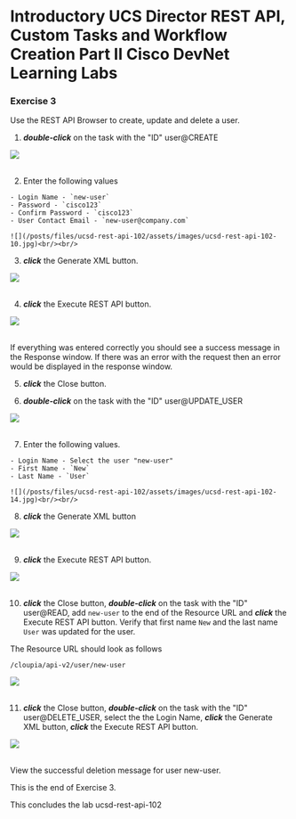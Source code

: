 # Introductory UCS Director REST API, Custom Tasks and Workflow Creation Part II Cisco DevNet Learning Labs

### Exercise 3
Use the REST API Browser to create, update and delete a user.

  1. <strong>*double-click*</strong> on the task with the "ID" user@CREATE

  ![](/posts/files/ucsd-rest-api-102/assets/images/ucsd-rest-api-102-09.jpg)<br/><br/>

  2. Enter the following values

    - Login Name - `new-user`
    - Password - `cisco123`
    - Confirm Password - `cisco123`
    - User Contact Email - `new-user@company.com`

    ![](/posts/files/ucsd-rest-api-102/assets/images/ucsd-rest-api-102-10.jpg)<br/><br/>

  3. <strong>*click*</strong> the Generate XML button.

  ![](/posts/files/ucsd-rest-api-102/assets/images/ucsd-rest-api-102-11.jpg)<br/><br/>

  4. <strong>*click*</strong> the Execute REST API button.

  ![](/posts/files/ucsd-rest-api-102/assets/images/ucsd-rest-api-102-12.jpg)<br/><br/>

  If everything was entered correctly you should see a success message in the Response window. If there was an error with the request then an error would be displayed in the response window.

  5. <strong>*click*</strong> the Close button.

  6. <strong>*double-click*</strong> on the task with the "ID" user@UPDATE_USER

  ![](/posts/files/ucsd-rest-api-102/assets/images/ucsd-rest-api-102-13.jpg)<br/><br/>

  7. Enter the following values.

    - Login Name - Select the user "new-user"
    - First Name - `New`
    - Last Name - `User`

    ![](/posts/files/ucsd-rest-api-102/assets/images/ucsd-rest-api-102-14.jpg)<br/><br/>

  8. <strong>*click*</strong> the Generate XML button

  ![](/posts/files/ucsd-rest-api-102/assets/images/ucsd-rest-api-102-15.jpg)<br/><br/>

  9. <strong>*click*</strong> the Execute REST API button.

  ![](/posts/files/ucsd-rest-api-102/assets/images/ucsd-rest-api-102-16.jpg)<br/><br/>

  10. <strong>*click*</strong> the Close button, <strong>*double-click*</strong> on the task with the "ID" user@READ, add `new-user` to the end of the Resource URL and <strong>*click*</strong> the Execute REST API button. Verify that first name `New` and the last name `User` was updated for the user.

  The Resource URL should look as follows

  `/cloupia/api-v2/user/new-user`

  ![](/posts/files/ucsd-rest-api-102/assets/images/ucsd-rest-api-102-17.jpg)<br/><br/>

  11. <strong>*click*</strong> the Close button, <strong>*double-click*</strong> on the task with the "ID" user@DELETE_USER, select the the Login Name, <strong>*click*</strong> the Generate XML button, <strong>*click*</strong> the Execute REST API button.

  ![](/posts/files/ucsd-rest-api-102/assets/images/ucsd-rest-api-102-18.jpg)<br/><br/>

  View the successful deletion message for user new-user.

  This is the end of Exercise 3.

This concludes the lab ucsd-rest-api-102
